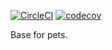 [![CircleCI](https://circleci.com/gh/KrystianKatafoni/mypet.svg?style=svg)](https://circleci.com/gh/KrystianKatafoni/mypet)   [![codecov](https://codecov.io/gh/KrystianKatafoni/mypet/branch/master/graph/badge.svg)](https://codecov.io/gh/KrystianKatafoni/mypet)

Base for pets.